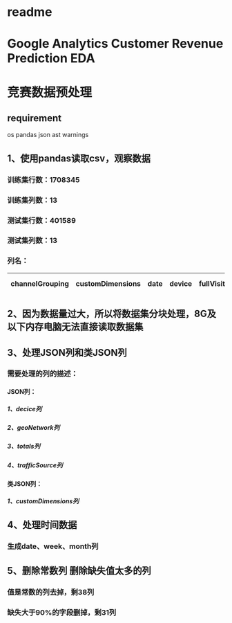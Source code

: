 # readme
# Google Analytics Customer Revenue Prediction EDA 
# 竞赛数据预处理
## requirement
  os
  pandas
  json
  ast
  warnings
## 1、使用pandas读取csv，观察数据
### 训练集行数：1708345
### 训练集列数：13
### 测试集行数：401589
### 测试集列数：13
### 列名：

 channelGrouping  | customDimensions  | date | device | fullVisitorId | geoNetwork hits | socialEngagementType | totals | trafficSource | visitId | visitNumber | visitStartTime
 ----  | ----  | ---- | ---- | ---- | ---- | ---- | ---- | ---- | ---- | ---- | ----
 
 ## 2、因为数据量过大，所以将数据集分块处理，8G及以下内存电脑无法直接读取数据集

 ## 3、处理JSON列和类JSON列
 ### 需要处理的列的描述：
 #### JSON列：
 ##### 1、decice列
 ##### 2、geoNetwork列
 ##### 3、totals列
 ##### 4、trafficSource列
 #### 类JSON列：
 ##### 1、customDimensions列
 
 ## 4、处理时间数据
 ### 生成date、week、month列
 
  ## 5、删除常数列 删除缺失值太多的列
  ### 值是常数的列去掉，剩38列
  ### 缺失大于90%的字段删掉，剩31列
